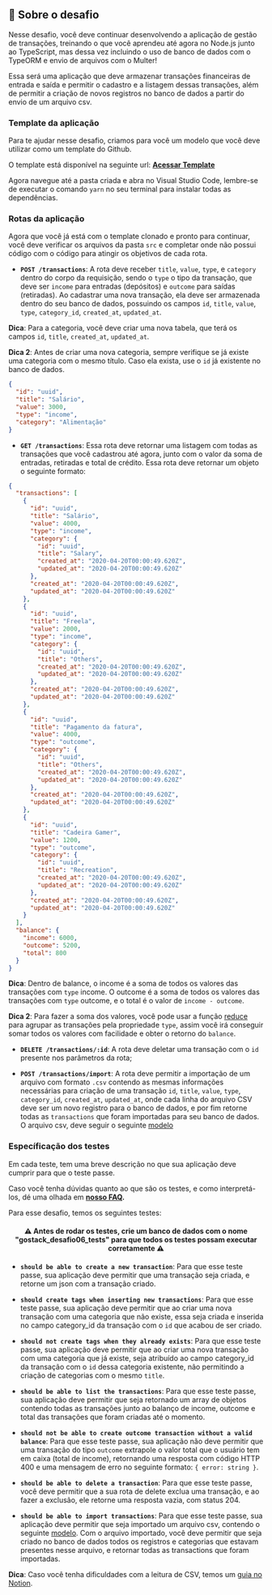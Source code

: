 ## :rocket: Sobre o desafio

Nesse desafio, você deve continuar desenvolvendo a aplicação de gestão de transações, treinando o que você aprendeu até agora no Node.js junto ao TypeScript, mas dessa vez incluindo o uso de banco de dados com o TypeORM e envio de arquivos com o Multer!

Essa será uma aplicação que deve armazenar transações financeiras de entrada e saída e permitir o cadastro e a listagem dessas transações, além de permitir a criação de novos registros no banco de dados a partir do envio de um arquivo csv.

### Template da aplicação

Para te ajudar nesse desafio, criamos para você um modelo que você deve utilizar como um template do Github.

O template está disponível na seguinte url: **[Acessar Template](https://github.com/Rocketseat/gostack-template-typeorm-upload)**

Agora navegue até a pasta criada e abra no Visual Studio Code, lembre-se de executar o comando `yarn` no seu terminal para instalar todas as dependências.

### Rotas da aplicação

Agora que você já está com o template clonado e pronto para continuar, você deve verificar os arquivos da pasta `src` e completar onde não possui código com o código para atingir os objetivos de cada rota.

- **`POST /transactions`**: A rota deve receber `title`, `value`, `type`, e `category` dentro do corpo da requisição, sendo o `type` o tipo da transação, que deve ser `income` para entradas (depósitos) e `outcome` para saídas (retiradas). Ao cadastrar uma nova transação, ela deve ser armazenada dentro do seu banco de dados, possuindo os campos `id`, `title`, `value`, `type`, `category_id`, `created_at`, `updated_at`.

**Dica**: Para a categoria, você deve criar uma nova tabela, que terá os campos `id`, `title`, `created_at`, `updated_at`.

**Dica 2**: Antes de criar uma nova categoria, sempre verifique se já existe uma categoria com o mesmo título. Caso ela exista, use o `id` já existente no banco de dados.

```json
{
  "id": "uuid",
  "title": "Salário",
  "value": 3000,
  "type": "income",
  "category": "Alimentação"
}
```

- **`GET /transactions`**: Essa rota deve retornar uma listagem com todas as transações que você cadastrou até agora, junto com o valor da soma de entradas, retiradas e total de crédito. Essa rota deve retornar um objeto o seguinte formato:

```json
{
  "transactions": [
    {
      "id": "uuid",
      "title": "Salário",
      "value": 4000,
      "type": "income",
      "category": {
        "id": "uuid",
        "title": "Salary",
        "created_at": "2020-04-20T00:00:49.620Z",
        "updated_at": "2020-04-20T00:00:49.620Z"
      },
      "created_at": "2020-04-20T00:00:49.620Z",
      "updated_at": "2020-04-20T00:00:49.620Z"
    },
    {
      "id": "uuid",
      "title": "Freela",
      "value": 2000,
      "type": "income",
      "category": {
        "id": "uuid",
        "title": "Others",
        "created_at": "2020-04-20T00:00:49.620Z",
        "updated_at": "2020-04-20T00:00:49.620Z"
      },
      "created_at": "2020-04-20T00:00:49.620Z",
      "updated_at": "2020-04-20T00:00:49.620Z"
    },
    {
      "id": "uuid",
      "title": "Pagamento da fatura",
      "value": 4000,
      "type": "outcome",
      "category": {
        "id": "uuid",
        "title": "Others",
        "created_at": "2020-04-20T00:00:49.620Z",
        "updated_at": "2020-04-20T00:00:49.620Z"
      },
      "created_at": "2020-04-20T00:00:49.620Z",
      "updated_at": "2020-04-20T00:00:49.620Z"
    },
    {
      "id": "uuid",
      "title": "Cadeira Gamer",
      "value": 1200,
      "type": "outcome",
      "category": {
        "id": "uuid",
        "title": "Recreation",
        "created_at": "2020-04-20T00:00:49.620Z",
        "updated_at": "2020-04-20T00:00:49.620Z"
      },
      "created_at": "2020-04-20T00:00:49.620Z",
      "updated_at": "2020-04-20T00:00:49.620Z"
    }
  ],
  "balance": {
    "income": 6000,
    "outcome": 5200,
    "total": 800
  }
}
```

**Dica**: Dentro de balance, o income é a soma de todos os valores das transações com `type` income. O outcome é a soma de todos os valores das transações com `type` outcome, e o total é o valor de `income - outcome`.

**Dica 2**: Para fazer a soma dos valores, você pode usar a função [reduce](https://developer.mozilla.org/pt-BR/docs/Web/JavaScript/Reference/Global_Objects/Array/reduce) para agrupar as transações pela propriedade `type`, assim você irá conseguir somar todos os valores com facilidade e obter o retorno do `balance`.

- **`DELETE /transactions/:id`**: A rota deve deletar uma transação com o `id` presente nos parâmetros da rota;

* **`POST /transactions/import`**: A rota deve permitir a importação de um arquivo com formato `.csv` contendo as mesmas informações necessárias para criação de uma transação `id`, `title`, `value`, `type`, `category_id`, `created_at`, `updated_at`, onde cada linha do arquivo CSV deve ser um novo registro para o banco de dados, e por fim retorne todas as `transactions` que foram importadas para seu banco de dados. O arquivo csv, deve seguir o seguinte [modelo](./assets/file.csv)

### Específicação dos testes

Em cada teste, tem uma breve descrição no que sua aplicação deve cumprir para que o teste passe.

Caso você tenha dúvidas quanto ao que são os testes, e como interpretá-los, dé uma olhada em **[nosso FAQ](https://github.com/Rocketseat/bootcamp-gostack-desafios/tree/master/faq-desafios).**

Para esse desafio, temos os seguintes testes:

<h4 align="center">
  ⚠️ Antes de rodar os testes, crie um banco de dados com o nome "gostack_desafio06_tests" para que todos os testes possam executar corretamente ⚠️
</h4>

- **`should be able to create a new transaction`**: Para que esse teste passe, sua aplicação deve permitir que uma transação seja criada, e retorne um json com a transação criado.

* **`should create tags when inserting new transactions`**: Para que esse teste passe, sua aplicação deve permitir que ao criar uma nova transação com uma categoria que não existe, essa seja criada e inserida no campo category_id da transação com o `id` que acabou de ser criado.

- **`should not create tags when they already exists`**: Para que esse teste passe, sua aplicação deve permitir que ao criar uma nova transação com uma categoria que já existe, seja atribuído ao campo category_id da transação com o `id` dessa categoria existente, não permitindo a criação de categorias com o mesmo `title`.

* **`should be able to list the transactions`**: Para que esse teste passe, sua aplicação deve permitir que seja retornado um array de objetos contendo todas as transações junto ao balanço de income, outcome e total das transações que foram criadas até o momento.

- **`should not be able to create outcome transaction without a valid balance`**: Para que esse teste passe, sua aplicação não deve permitir que uma transação do tipo `outcome` extrapole o valor total que o usuário tem em caixa (total de income), retornando uma resposta com código HTTP 400 e uma mensagem de erro no seguinte formato: `{ error: string }`.

* **`should be able to delete a transaction`**: Para que esse teste passe, você deve permitir que a sua rota de delete exclua uma transação, e ao fazer a exclusão, ele retorne uma resposta vazia, com status 204.

- **`should be able to import transactions`**: Para que esse teste passe, sua aplicação deve permitir que seja importado um arquivo csv, contendo o seguinte [modelo](./assets/file.csv). Com o arquivo importado, você deve permitir que seja criado no banco de dados todos os registros e categorias que estavam presentes nesse arquivo, e retornar todas as transactions que foram importadas.

**Dica**: Caso você tenha dificuldades com a leitura de CSV, temos um [guia no Notion](https://www.notion.so/Importando-arquivos-CSV-com-Node-js-2172338480cb47e28a5d3ed9981c38a0).
